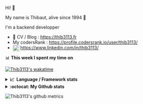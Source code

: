 Hi! 👋

My name is Thibaut, alive since 1994 🍷

I'm a backend developper

-   📝 CV / Blog : https://thib3113.fr
-   My codersRank : https://profile.codersrank.io/user/thib3113/
-   <a href="https://www.linkedin.com/in/thib3113/"><img align="left" alt="Thib3113's Linkedin" width="21px" src="https://img.icons8.com/color/48/linkedin.png" /></a> https://www.linkedin.com/in/thib3113/

📊 **This week I spent my time on**

[![Thib3113's wakatime](https://github-readme-stats.vercel.app/api/wakatime?username=thib3113&layout=default&theme=dracula&langs_count=6&hide_title=true&hide_border=true)](https://wakatime.com/@thib3113)

<details>
  <summary><b>📈&nbsp;&nbsp;Language&nbsp;/&nbsp;Framework stats</b></summary>
  <br/>  
  <a href='https://profile.codersrank.io/user/thib3113/'>
  <img src='http://cr-skills-chart-widget.azurewebsites.net/api/api?username=thib3113&padding=30&skills=php,batchfile,javascript,less,mysql,reactjs,scss,shell,typescript,vue'>
  </a>
</details>

<details>
  <summary><b>:octocat: My Github stats</b></summary>
  <br/>  
  
  <img src="https://github-readme-stats.vercel.app/api?username=thib3113&theme=dracula&show_icons=true&" alt="Thib3113's GitHub stats" />

<!--START_SECTION:activity-->

1. ❗ Opened issue [#344](https://github.com/moleculerjs/moleculer-web/issues/344) in [moleculerjs/moleculer-web](https://github.com/moleculerjs/moleculer-web)
2. ❗ Opened issue [#343](https://github.com/moleculerjs/moleculer-web/issues/343) in [moleculerjs/moleculer-web](https://github.com/moleculerjs/moleculer-web)
3. 🚀 Published release [v0.1.13](https://github.com/spailybot/moleculer-auto-openapi/releases/tag/v0.1.13) in [spailybot/moleculer-auto-openapi](https://github.com/spailybot/moleculer-auto-openapi)
4. 🚀 Published release [v0.1.12](https://github.com/spailybot/moleculer-auto-openapi/releases/tag/v0.1.12) in [spailybot/moleculer-auto-openapi](https://github.com/spailybot/moleculer-auto-openapi)
5. 🚀 Published release [v1.1.11](https://github.com/spailybot/moleculer-auto-openapi/releases/tag/v1.1.11) in [spailybot/moleculer-auto-openapi](https://github.com/spailybot/moleculer-auto-openapi)
 <!--END_SECTION:activity-->

</details>

![Thib3113's github metrics](https://gist.githubusercontent.com/thib3113/83a96e16f8bca103f1b0e376186c66ec/raw/github-metrics.svg)
